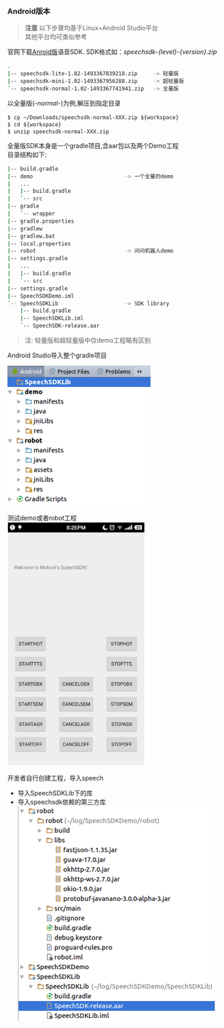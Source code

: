 
### Android版本
> **注意** 以下步骤均基于Linux+Android Studio平台  
> 其他平台均可类似参考
    
官网下载[Anroid版](http://ai.chumenwenwen.com/pages/document/intro?id=download)语音SDK. SDK格式如：*speechsdk-{level}-{version}.zip*
```sh
.
|-- speechsdk-lite-1.02-1493367839218.zip     -> 轻量版
|-- speechsdk-mini-1.02-1493367956288.zip     -> 超轻量版
`-- speechsdk-normal-1.02-1493367741941.zip   -> 全量版
```

以全量版(*-normal-*)为例,解压到指定目录
```shell
$ cp ~/Downloads/speechsdk-normal-XXX.zip ${workspace}
$ cd ${workspace}
$ unzip speechsdk-normal-XXX.zip
```
全量版SDK本身是一个gradle项目,含aar包以及两个Demo工程  
目录结构如下:
```sh
|-- build.gradle                     
|-- demo                             -> 一个全量的demo
|   ...
|   |-- build.gradle
|   `-- src
|-- gradle
|   `-- wrapper
|-- gradle.properties
|-- gradlew
|-- gradlew.bat
|-- local.properties
|-- robot                            -> 问问机器人demo
|-- settings.gradle        
|   ...
|   |-- build.gradle
|   `-- src
|-- settings.gradle
|-- SpeechSDKDemo.iml
`-- SpeechSDKLib                     -> SDK library
    |-- build.gradle
    |-- SpeechSDKLib.iml
    `-- SpeechSDK-release.aar

```
> 注: 轻量版和超轻量版中仅demo工程略有区别

Android Studio导入整个gradle项目

![](import.png)  

测试demo或者robot工程  
![](robot.png)

开发者自行创建工程，导入speech
 - 导入SpeechSDKLib下的库
 - 导入speechsdk依赖的第三方库  
![](custom.png)
